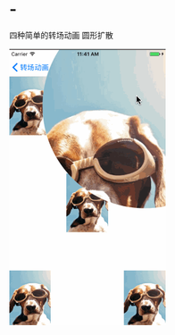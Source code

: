 # -
四种简单的转场动画
圆形扩散

![image](https://github.com/gegeyang/-/blob/master/%E8%BD%AC%E5%9C%BA%E5%8A%A8%E7%94%BB/%E5%9C%86%E5%BD%A2%E6%89%A9%E6%95%A3.gif)
